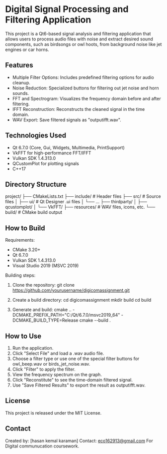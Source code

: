 Digital Signal Processing and Filtering Application
===================================================

This project is a Qt6-based signal analysis and filtering application that allows users to process audio files with noise and extract desired sound components, such as birdsongs or owl hoots, from background noise like jet engines or car horns.

Features
--------

- Multiple Filter Options: Includes predefined filtering options for audio cleanup.
- Noise Reduction: Specialized buttons for filtering out jet noise and horn sounds.
- FFT and Spectrogram: Visualizes the frequency domain before and after filtering.
- IFFT Reconstruction: Reconstructs the cleaned signal in the time domain.
- WAV Export: Save filtered signals as "outputifft.wav".

Technologies Used
-----------------

- Qt 6.7.0 (Core, Gui, Widgets, Multimedia, PrintSupport)
- VkFFT for high-performance FFT/IFFT
- Vulkan SDK 1.4.313.0
- QCustomPlot for plotting signals
- C++17

Directory Structure
-------------------

project/
├── CMakeLists.txt
├── include/                 # Header files
├── src/                     # Source files
│   ├── ui/                  # Qt Designer .ui files
│   └── ...
├── thirdparty/
│   ├── qcustomplot/
│   └── VkFFT/
├── resources/               # WAV files, icons, etc.
└── build/                   # CMake build output

How to Build
------------

Requirements:
- CMake 3.20+
- Qt 6.7.0
- Vulkan SDK 1.4.313.0
- Visual Studio 2019 (MSVC 2019)

Building steps:

1. Clone the repository:
   git clone https://github.com/yourusername/digicomassignment.git

2. Create a build directory:
   cd digicomassignment
   mkdir build
   cd build

3. Generate and build:
   cmake .. -DCMAKE_PREFIX_PATH="C:/Qt/6.7.0/msvc2019_64" -DCMAKE_BUILD_TYPE=Release
   cmake --build .

How to Use
----------

1. Run the application.
2. Click "Select File" and load a .wav audio file.
3. Choose a filter type or use one of the special filter buttons for owl_beep.wav or birds_jet_noise.wav.
4. Click "Filter" to apply the filter.
5. View the frequency spectrum on the graph.
6. Click "Reconstitute" to see the time-domain filtered signal.
7. Use "Save Filtered Results" to export the result as outputifft.wav.

License
-------

This project is released under the MIT License.

Contact
-------

Created by: [hasan kemal karaman]
Contact: eco162913@gmail.com
For Digital communucation coursework.
